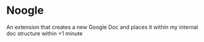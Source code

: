 # Noogle
An extension that creates a new Google Doc and places it within my internal doc structure within &lt;1 minute 
